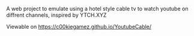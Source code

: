 A web project to emulate using a hotel style cable tv to watch youtube on diffrent channels, inspired by YTCH.XYZ

Viewable on https://c00kiegamez.github.io/YoutubeCable/
